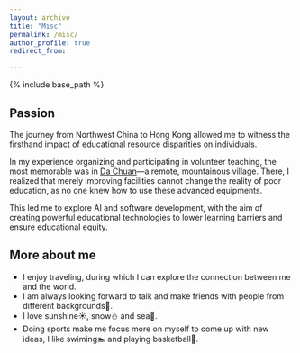 ```yaml
---
layout: archive
title: "Misc"
permalink: /misc/
author_profile: true
redirect_from:

---
```


{% include base_path %} 
## Passion
The journey from Northwest China to Hong Kong allowed me to witness the firsthand impact of educational resource disparities on individuals.

In my experience organizing and participating in volunteer teaching, the most memorable was in [Da Chuan](https://www.google.com/maps/place/Dachuancun,+%E6%B5%B7%E5%8E%9F%E7%B8%A3%E4%B8%AD%E8%A1%9B%E5%B8%82%E5%AF%A7%E5%A4%8F%E5%9B%9E%E6%97%8F%E8%87%AA%E6%B2%BB%E5%8D%80%E4%B8%AD%E5%9C%8B755200/@36.5499614,105.7252393,14z/data=!4m6!3m5!1s0x364320534977b6d5:0x9f09907500bdfc22!8m2!3d36.549962!4d105.735539!16s%2Fg%2F11c61kskdn?entry=ttu&g_ep=EgoyMDI0MTExMy4xIKXMDSoASAFQAw%3D%3D)—a remote, mountainous village. There, I realized that merely improving facilities cannot change the reality of poor education, as no one knew how to use these advanced equipments.

This led me to explore AI and software development, with the aim of creating powerful educational technologies to lower learning barriers and ensure educational equity.
## More about me
* I enjoy traveling, during which I can explore the connection between me and the world.
* I am always looking forward to talk and make friends with people from different backgrounds:wave:.
* I love sunshine:sunny:, snow:snowman: and sea:ocean:.
* Doing sports make me focus more on myself to come up with new ideas, I like swiming:swimmer: and playing basketball:basketball:.

